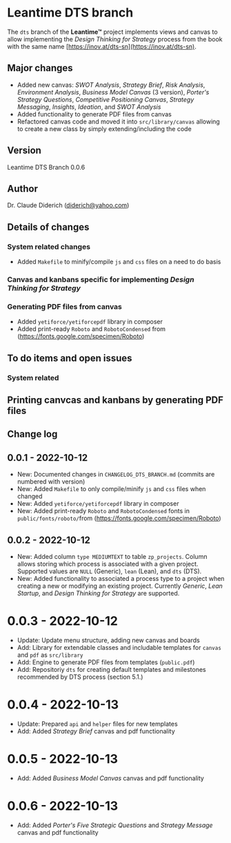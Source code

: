 # Leantime DTS branch

The `dts` branch of the **Leantime&trade;** project implements views and canvas to allow implementing the *Design
Thinking for Strategy* process from the book with the same name [https://inov.at/dts-sn](https://inov.at/dts-sn).


## Major changes

- Added new canvas: *SWOT Analysis*, *Strategy Brief*, *Risk Analysis*, *Environment Analysis*, *Business Model Canvas*
  (3 version), *Porter's Strategy Questions*, *Competitive Positioning Canvas*, *Strategy Messaging*, *Insights*,
  *Ideation*, and *SWOT Analysis*
- Added functionality to generate PDF files from canvas
- Refactored canvas code and moved it into `src/library/canvas` allowing to create a new class by simply extending/including
  the code


## Version

Leantime DTS Branch 0.0.6


## Author

Dr. Claude Diderich (diderich@yahoo.com)


## Details of changes

### System related changes
- Added `Makefile` to minify/compile `js` and `css` files on a need to do basis
	  
### Canvas and kanbans specific for implementing *Design Thinking for Strategy*
		  
### Generating PDF files from  canvas
- Added `yetiforce/yetiforcepdf` library in composer
- Added print-ready `Roboto` and `RobotoCondensed` from (https://fonts.google.com/specimen/Roboto)


## To do items and open issues

### System related

## Printing canvcas and kanbans by generating PDF files


## Change log

## 0.0.1 - 2022-10-12
- New: Documented changes in `CHANGELOG_DTS_BRANCH.md` (commits are numbered with version)
- New: Added `Makefile` to only compile/minify `js` and `css` files when changed
- New: Added `yetiforce/yetiforcepdf` library in composer
- New: Added print-ready `Roboto` and `RobotoCondensed` fonts in `public/fonts/roboto/`from (https://fonts.google.com/specimen/Roboto)

## 0.0.2 - 2022-10-12
- New: Added column `type MEDIUMTEXT` to table `zp_projects`. Column allows storing which process is associated with a
  given project. Supported values are `NULL` (Generic), `lean` (Lean), and `dts` (DTS).
- New: Added functionality to associated a process type to a project when creating a new or modifying an existing
  project. Currently *Generic*, *Lean Startup*, and *Design Thinking for Strategy* are supported.

# 0.0.3 - 2022-10-12
- Update: Update menu structure, adding new canvas and boards
- Add: Library for extendable classes and includable templates for `canvas` and `pdf` as `src/library`
- Add: Engine to generate PDF files from templates (`public.pdf`)
- Add: Repositoriy `dts` for creating default templates and milestones recommended by DTS process (section 5.1.)

# 0.0.4 - 2022-10-13
- Update: Prepared `api` and `helper` files for new templates
- Add: Added *Strategy Brief* canvas and pdf functionality

# 0.0.5 - 2022-10-13
- Add: Added *Business Model Canvas* canvas and pdf functionality

# 0.0.6 - 2022-10-13
- Add: Added *Porter's Five Strategic Questions* and *Strategy Message* canvas and pdf functionality
